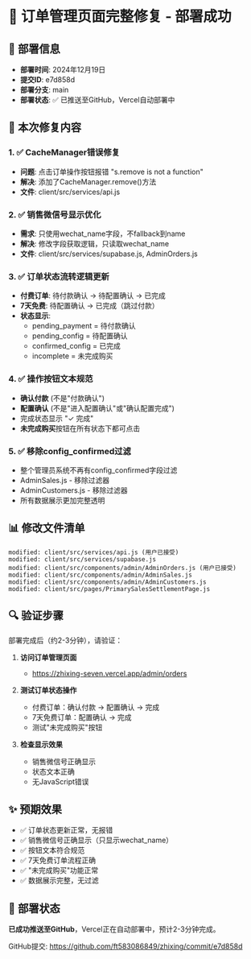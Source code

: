 # 🚀 订单管理页面完整修复 - 部署成功

## 📅 部署信息
- **部署时间**: 2024年12月19日
- **提交ID**: e7d858d
- **部署分支**: main
- **部署状态**: ✅ 已推送至GitHub，Vercel自动部署中

## 🎯 本次修复内容

### 1. ✅ CacheManager错误修复
- **问题**: 点击订单操作按钮报错 "s.remove is not a function"
- **解决**: 添加了CacheManager.remove()方法
- **文件**: client/src/services/api.js

### 2. ✅ 销售微信号显示优化
- **需求**: 只使用wechat_name字段，不fallback到name
- **解决**: 修改字段获取逻辑，只读取wechat_name
- **文件**: client/src/services/supabase.js, AdminOrders.js

### 3. ✅ 订单状态流转逻辑更新
- **付费订单**: 待付款确认 → 待配置确认 → 已完成
- **7天免费**: 待配置确认 → 已完成（跳过付款）
- **状态显示**: 
  - pending_payment = 待付款确认
  - pending_config = 待配置确认
  - confirmed_config = 已完成
  - incomplete = 未完成购买

### 4. ✅ 操作按钮文本规范
- **确认付款** (不是"付款确认")
- **配置确认** (不是"进入配置确认"或"确认配置完成")
- 完成状态显示 "✓ 完成"
- **未完成购买**按钮在所有状态下都可点击

### 5. ✅ 移除config_confirmed过滤
- 整个管理员系统不再有config_confirmed字段过滤
- AdminSales.js - 移除过滤器
- AdminCustomers.js - 移除过滤器
- 所有数据展示更加完整透明

## 📊 修改文件清单

```
modified: client/src/services/api.js (用户已接受)
modified: client/src/services/supabase.js
modified: client/src/components/admin/AdminOrders.js (用户已接受)
modified: client/src/components/admin/AdminSales.js
modified: client/src/components/admin/AdminCustomers.js
modified: client/src/pages/PrimarySalesSettlementPage.js
```

## 🔍 验证步骤

部署完成后（约2-3分钟），请验证：

1. **访问订单管理页面**
   - https://zhixing-seven.vercel.app/admin/orders
   
2. **测试订单状态操作**
   - 付费订单：确认付款 → 配置确认 → 完成
   - 7天免费订单：配置确认 → 完成
   - 测试"未完成购买"按钮

3. **检查显示效果**
   - 销售微信号正确显示
   - 状态文本正确
   - 无JavaScript错误

## ✨ 预期效果

- ✅ 订单状态更新正常，无报错
- ✅ 销售微信号正确显示（只显示wechat_name）
- ✅ 按钮文本符合规范
- ✅ 7天免费订单流程正确
- ✅ "未完成购买"功能正常
- ✅ 数据展示完整，无过滤

## 🎉 部署状态

**已成功推送至GitHub**，Vercel正在自动部署中，预计2-3分钟完成。

GitHub提交: https://github.com/ft583086849/zhixing/commit/e7d858d


